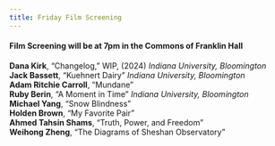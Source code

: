 ```yaml
---
title: Friday Film Screening
---
```


#### Film Screening will be at 7pm in the Commons of Franklin Hall ####


**Dana Kirk**, “Changelog,” WIP, (2024) *Indiana University, Bloomington* \
**Jack Bassett**, “Kuehnert Dairy” *Indiana University, Bloomington* \
**Adam Ritchie Carroll**, “Mundane” \
**Ruby Berin**, “A Moment in Time” *Indiana University, Bloomington* \
**Michael Yang**, “Snow Blindness” \
**Holden Brown**, “My Favorite Pair” \
**Ahmed Tahsin Shams**, “Truth, Power, and Freedom” \
**Weihong Zheng**, “The Diagrams of Sheshan Observatory”


